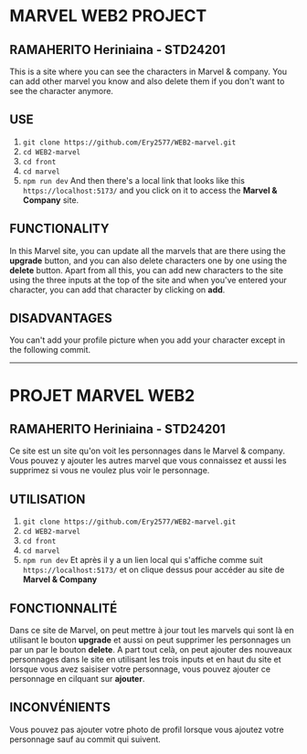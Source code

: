 # MARVEL WEB2 PROJECT

## RAMAHERITO Heriniaina - STD24201
This is a site where you can see the characters in Marvel & company. You can add other marvel you know and also delete them if you don't want to see the character anymore. 

## USE
1. `git clone https://github.com/Ery2577/WEB2-marvel.git`
2. `cd WEB2-marvel`
3. `cd front`
4. `cd marvel`
5. `npm run dev`
And then there's a local link that looks like this `https://localhost:5173/` and you click on it to access the **Marvel & Company** site.

## FUNCTIONALITY
In this Marvel site, you can update all the marvels that are there using the **upgrade** button, and you can also delete characters one by one using the **delete** button. 
Apart from all this, you can add new characters to the site using the three inputs at the top of the site and when you've entered your character, you can add that character by clicking on **add**.

## DISADVANTAGES 
You can't add your profile picture when you add your character except in the following commit.

--------------------------------

# PROJET MARVEL WEB2

## RAMAHERITO Heriniaina - STD24201

Ce site est un site qu'on voit les personnages dans le Marvel & company. Vous pouvez y ajouter les autres marvel que vous connaissez et aussi les supprimez si vous ne voulez plus voir le personnage. 

## UTILISATION
1. `git clone https://github.com/Ery2577/WEB2-marvel.git`
2. `cd WEB2-marvel`
3. `cd front`
4. `cd marvel`
5. `npm run dev`
Et après il y a un lien local qui s'affiche comme suit `https://localhost:5173/` et on clique dessus pour accéder au site de **Marvel & Company**

## FONCTIONNALITÉ
Dans ce site de Marvel, on peut mettre à jour tout les marvels qui sont là en utilisant le bouton **upgrade** et aussi on peut supprimer les personnages un par un par le bouton **delete**. 
A part tout celà, on peut ajouter des nouveaux personnages dans le site en utilisant les trois inputs et en haut du site et lorsque vous avez saisiser votre personnage, vous pouvez ajouter ce personnage en cilquant sur **ajouter**.

## INCONVÉNIENTS 
Vous pouvez pas ajouter votre photo de profil lorsque vous ajoutez votre personnage sauf au commit qui suivent. 